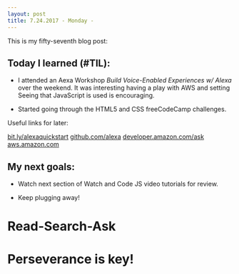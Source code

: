 ```yaml
---
layout: post
title: 7.24.2017 - Monday - 
---
```


This is my fifty-seventh blog post: 

## Today I learned (#TIL):   

- I attended an Aexa Workshop _Build Voice-Enabled Experiences w/ Alexa_ over the weekend.  It was interesting having a play with AWS and setting 
Seeing that JavaScript is used is encouraging.  

- Started going through the HTML5 and CSS freeCodeCamp challenges.  




Useful links for later:

[bit.ly/alexaquickstart](http://www.bit.ly/alexaquickstart)
[github.com/alexa](https://www.github.com/alexa)
[developer.amazon.com/ask](https://www.developer.amazon.com/ask)
[aws.amazon.com](https://www.aws.amazon.com)


## My next goals:

- Watch next section of Watch and Code JS video tutorials for review.

- Keep plugging away!


# Read-Search-Ask

# Perseverance is key!







